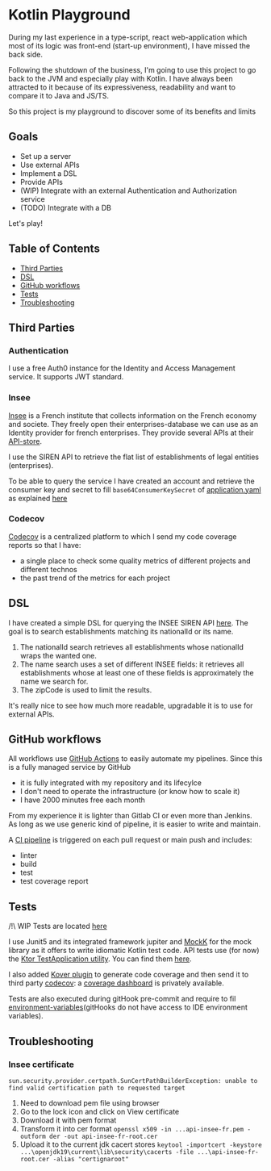 # Kotlin Playground

During my last experience in a type-script, react web-application which most of its logic was front-end (start-up environment),
I have missed the back side.

Following the shutdown of the business, I'm going to use this project to go back to the JVM and especially play with Kotlin.
I have always been attracted to it because of its expressiveness, readability and want to compare it to Java and JS/TS.

So this project is my playground to discover some of its benefits and limits

## Goals

* Set up a server
* Use external APIs
* Implement a DSL
* Provide APIs 
* (WIP) Integrate with an external Authentication and Authorization service
* (TODO) Integrate with a DB

Let's play!

## Table of Contents

- [Third Parties](#Third-Parties)
- [DSL](#DSL)
- [GitHub workflows](#GitHub-workflows)
- [Tests](#Tests)
- [Troubleshooting](#Troubleshooting)


## Third Parties

### Authentication 

I use a free Auth0 instance for the Identity and Access Management service. It supports JWT standard.

### Insee

[Insee](https://www.insee.fr/en/accueil) is a French institute that collects information on the French economy and societe.
They freely open their enterprises-database we can use as an Identity provider for french enterprises.
They provide several APIs at their [API-store](https://api.insee.fr/catalogue/).

I use the SIREN API to retrieve the flat list of establishments of legal entities (enterprises).

To be able to query the service I have created an account and retrieve the consumer key and secret to fill `base64ConsumerKeySecret` of [application.yaml](src/main/resources/application.yaml) as explained [here](https://api.insee.fr/catalogue/site/themes/wso2/subthemes/insee/pages/help.jag)

### Codecov

[Codecov](https://about.codecov.io) is a centralized platform to which I send my code coverage reports so that I have:
* a single place to check some quality metrics of different projects and different technos
* the past trend of the metrics for each project

## DSL
I have created a simple DSL for querying the INSEE SIREN API [here](src/main/kotlin/com/fabien/organisationIdentity/insee/InseeQueryDsl.kt).
The goal is to search establishments matching its nationalId or its name.
1. The nationalId search retrieves all establishments whose nationalId wraps the wanted one.
2. The name search uses a set of different INSEE fields: it retrieves all establishments whose at least one of these fields is approximately the name we search for.
3. The zipCode is used to limit the results.

It's really nice to see how much more readable, upgradable it is to use for external APIs.

## GitHub workflows
All workflows use [GitHub Actions](https://github.com/features/actions)  to easily automate my pipelines.
Since this is a fully managed service by GitHub
* it is fully integrated with my repository and its lifecylce
* I don't need to operate the infrastructure (or know how to scale it)
* I have 2000 minutes free each month

From my experience it is lighter than Gitlab CI or even more than Jenkins. 
As long as we use generic kind of pipeline, it is easier to write and maintain.

A [CI pipeline](.github/workflows/ci.yml) is triggered on each pull request or main push and includes:
* linter
* build
* test
* test coverage report

## Tests
/!\ WIP
Tests are located [here](src/test/kotlin/com/fabien)

I use Junit5 and its integrated framework jupiter  and [MockK](https://mockk.io/) for the mock library as it offers to write idiomatic Kotlin test code.
API tests use (for now) the [Ktor TestApplication utility](https://ktor.io/docs/testing.html#overview). You can find them [here](src/test/kotlin/com/fabien/organisationIdentity/insee/OrganizationIdentityTest.kt).

I also added [Kover plugin](https://github.com/Kotlin/kotlinx-kover) to generate code coverage and then send it to third party [codecov](#Codecov): a [coverage dashboard](https://app.codecov.io/github/Fabien-R/kotlin-playground) is privately available.

Tests are also executed during gitHook pre-commit and require to fil [environment-variables](.githooks/environment-variables)(gitHooks do not have access to IDE environment variables).

## Troubleshooting

### Insee certificate
```
sun.security.provider.certpath.SunCertPathBuilderException: unable to find valid certification path to requested target
```
1. Need to download pem file using browser
2. Go to the lock icon and click on View certificate
3. Download it with pem format
4. Transform it into cer format ```openssl x509 -in ...api-insee-fr.pem -outform der -out api-insee-fr-root.cer```
5. Upload it to the current jdk cacert stores ```keytool -importcert -keystore ...\openjdk19\current\lib\security\cacerts -file ...\api-insee-fr-root.cer -alias "certignaroot"```